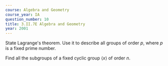 ```yaml
---
course: Algebra and Geometry
course_year: IA
question_number: 10
title: 3.II.7E Algebra and Geometry
year: 2001
---
```



State Lagrange's theorem. Use it to describe all groups of order $p$, where $p$ is a fixed prime number.

Find all the subgroups of a fixed cyclic group $\langle x\rangle$ of order $n$.